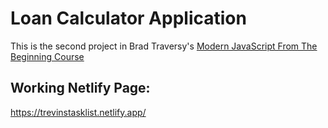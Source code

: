 # Loan Calculator Application

This is the second project in Brad Traversy's [Modern JavaScript From The Beginning Course](https://learning.oreilly.com/videos/modern-javascript-from/9781789539509/9781789539509)

## Working Netlify Page:

https://trevinstasklist.netlify.app/
